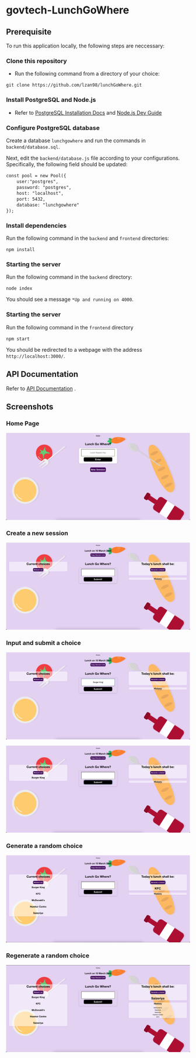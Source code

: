 # govtech-LunchGoWhere

## Prerequisite

To run this application locally, the following steps are neccessary:

### Clone this repository
- Run the following command from a directory of your choice:
```
git clone https://github.com/lzan98/lunchGoWhere.git
```
### Install PostgreSQL and Node.js
- Refer to [PostgreSQL Installation Docs](https://www.postgresql.org/docs/current/tutorial-install.html) and [Node.js Dev Guide](https://nodejs.dev/en/learn/how-to-install-nodejs/)

### Configure PostgreSQL database
Create a database `lunchgowhere` and run the commands in `backend/database.sql`.

Next, edit the `backend/database.js` file according to your configurations. Specifically, the following field should be updated:

```
const pool = new Pool({
    user:"postgres",
    password: "postgres",
    host: "localhost",
    port: 5432,
    database: "lunchgowhere"
});
```
### Install dependencies 
Run the following command in the `backend` and `frontend` directories:

```
npm install
```
### Starting the server
Run the following command in the `backend` directory:

```
node index
```
You should see a message `*Up and running on 4000`.

### Starting the server
Run the following command in the `frontend` directory
```
npm start
```
You should be redirected to a webpage with the address `http://localhost:3000/`.
## API Documentation

Refer to [API Documentation](./APIDocumentation.md) .

## Screenshots
### Home Page
![homePage](https://github.com/lzan98/lunchGoWhere/blob/main/screenshots/Screenshot%202023-03-10%20at%2010.08.32.png)

### Create a new session
![newSession](https://github.com/lzan98/lunchGoWhere/blob/main/screenshots/Screenshot%202023-03-10%20at%2010.09.27.png)

### Input and submit a choice
![input](https://github.com/lzan98/lunchGoWhere/blob/main/screenshots/Screenshot%202023-03-10%20at%2010.33.12.png)

![submit](https://github.com/lzan98/lunchGoWhere/blob/main/screenshots/Screenshot%202023-03-10%20at%2010.11.35.png)

### Generate a random choice
![random](https://github.com/lzan98/lunchGoWhere/blob/main/screenshots/Screenshot%202023-03-10%20at%2010.12.37.png)

### Regenerate a random choice
![regenerate](https://github.com/lzan98/lunchGoWhere/blob/main/screenshots/Screenshot%202023-03-10%20at%2010.13.01.png)
